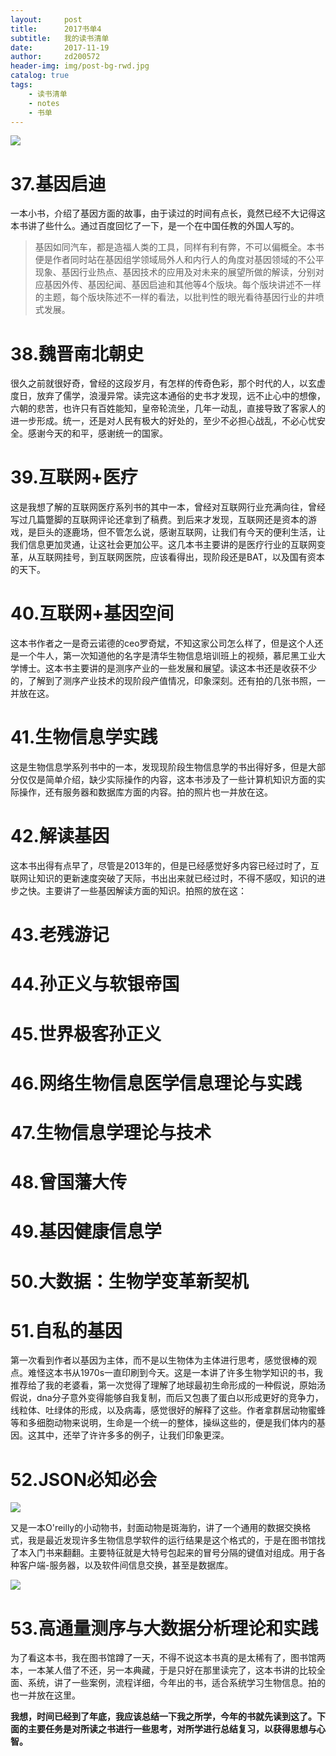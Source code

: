 ```yaml
---
layout:     post
title:      2017书单4
subtitle:   我的读书清单
date:       2017-11-19
author:     zd200572
header-img: img/post-bg-rwd.jpg
catalog: true
tags:
    - 读书清单
    - notes
    - 书单
---
```

![](http://owxbk335s.bkt.clouddn.com/booklist1.jpg)

# 37.基因启迪

一本小书，介绍了基因方面的故事，由于读过的时间有点长，竟然已经不大记得这本书讲了些什么。通过百度回忆了一下，是一个在中国任教的外国人写的。

> 基因如同汽车，都是造福人类的工具，同样有利有弊，不可以偏概全。本书便是作者同时站在基因组学领域局外人和内行人的角度对基因领域的不公平现象、基因行业热点、基因技术的应用及对未来的展望所做的解读，分别对应基因外传、基因纪闻、基因启迪和其他等4个版块。每个版块讲述不一样的主题，每个版块陈述不一样的看法，以批判性的眼光看待基因行业的井喷式发展。
>

# 38.魏晋南北朝史

很久之前就很好奇，曾经的这段岁月，有怎样的传奇色彩，那个时代的人，以玄虚度日，放弃了儒学，浪漫异常。读完这本通俗的史书才发现，远不止心中的想像，六朝的悲苦，也许只有百姓能知，皇帝轮流坐，几年一动乱，直接导致了客家人的进一步形成。统一，还是对人民有极大的好处的，至少不必担心战乱，不必心忧安全。感谢今天的和平，感谢统一的国家。

# 39.互联网+医疗

这是我想了解的互联网医疗系列书的其中一本，曾经对互联网行业充满向往，曾经写过几篇蹩脚的互联网评论还拿到了稿费。到后来才发现，互联网还是资本的游戏，是巨头的逐鹿场，但不管怎么说，感谢互联网，让我们有今天的便利生活，让我们信息更加灵通，让这社会更加公平。这几本书主要讲的是医疗行业的互联网变革，从互联网挂号，到互联网医院，应该看得出，现阶段还是BAT，以及国有资本的天下。

# 40.互联网+基因空间

这本书作者之一是奇云诺德的ceo罗奇斌，不知这家公司怎么样了，但是这个人还是一个牛人，第一次知道他的名字是清华生物信息培训班上的视频，慕尼黑工业大学博士。这本书主要讲的是测序产业的一些发展和展望。读这本书还是收获不少的，了解到了测序产业技术的现阶段产值情况，印象深刻。还有拍的几张书照，一并放在这。

# 41.生物信息学实践

这是生物信息学系列书中的一本，发现现阶段生物信息学的书出得好多，但是大部分仅仅是简单介绍，缺少实际操作的内容，这本书涉及了一些计算机知识方面的实际操作，还有服务器和数据库方面的内容。拍的照片也一并放在这。

# 42.解读基因

这本书出得有点早了，尽管是2013年的，但是已经感觉好多内容已经过时了，互联网让知识的更新速度突破了天际，书出出来就已经过时，不得不感叹，知识的进步之快。主要讲了一些基因解读方面的知识。拍照的放在这：

# 43.老残游记

# 44.孙正义与软银帝国

# 45.世界极客孙正义

# 46.网络生物信息医学信息理论与实践

# 47.生物信息学理论与技术

# 48.曾国藩大传

# 49.基因健康信息学

# 50.大数据：生物学变革新契机

# 51.自私的基因

第一次看到作者以基因为主体，而不是以生物体为主体进行思考，感觉很棒的观点。难怪这本书从1970s一直印刷到今天。这是一本讲了许多生物学知识的书，我推荐给了我的老婆看，第一次觉得了理解了地球最初生命形成的一种假说，原始汤假说，dna分子意外变得能够自我复制，而后又包裹了蛋白以形成更好的竞争力，线粒体、吐绿体的形成，以及病毒，感觉很好的解释了这些。作者拿群居动物蜜蜂等和多细胞动物来说明，生命是一个统一的整体，操纵这些的，便是我们体内的基因。这其中，还举了许许多多的例子，让我们印象更深。

# 52.JSON必知必会

![](http://owxbk335s.bkt.clouddn.com/json-1.jpg)

又是一本O'reilly的小动物书，封面动物是斑海豹，讲了一个通用的数据交换格式，我是最近发现许多生物信息学软件的运行结果是这个格式的，于是在图书馆找了本入门书来翻翻。主要特征就是大特号包起来的冒号分隔的键值对组成。用于各种客户端-服务器，以及软件间信息交换，甚至是数据库。

![](http://owxbk335s.bkt.clouddn.com/json-2.jpg)

# 53.高通量测序与大数据分析理论和实践

为了看这本书，我在图书馆蹲了一天，不得不说这本书真的是太稀有了，图书馆两本，一本某人借了不还，另一本典藏，于是只好在那里读完了，这本书讲的比较全面、系统，讲了一些案例，流程详细，今年出的书，适合系统学习生物信息。拍的也一并放在这里。

**我想，时间已经到了年底，我应该总结一下我之所学，今年的书就先读到这了。下面的主要任务是对所读之书进行一些思考，对所学进行总结复习，以获得思想与心智。**


